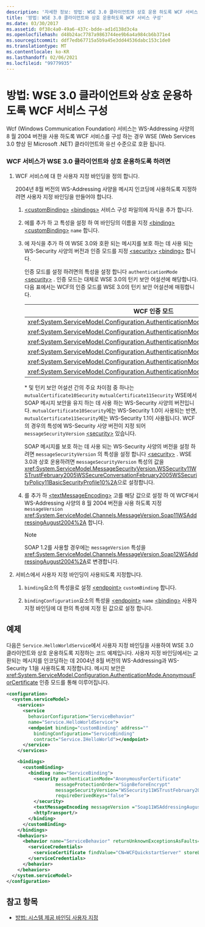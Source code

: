 ```yaml
---
description: '자세한 정보: 방법: WSE 3.0 클라이언트와 상호 운용 하도록 WCF 서비스 구성'
title: '방법: WSE 3.0 클라이언트와 상호 운용하도록 WCF 서비스 구성'
ms.date: 03/30/2017
ms.assetid: 0f38c4a0-49a6-437c-bdde-ad1d138d3c4a
ms.openlocfilehash: d48b24ac7787a9863744ee9b6a4a984cb6b371e4
ms.sourcegitcommit: ddf7edb67715a5b9a45e3dd44536dabc153c1de0
ms.translationtype: MT
ms.contentlocale: ko-KR
ms.lasthandoff: 02/06/2021
ms.locfileid: "99779935"
---
```

# <a name="how-to-configure-wcf-services-to-interoperate-with-wse-30-clients"></a>방법: WSE 3.0 클라이언트와 상호 운용하도록 WCF 서비스 구성

Wcf (Windows Communication Foundation) 서비스는 WS-Addressing 사양의 8 월 2004 버전을 사용 하도록 WCF 서비스를 구성 하는 경우 WSE (Web Services 3.0 향상 된 Microsoft .NET) 클라이언트와 유선 수준으로 호환 됩니다.

### <a name="to-enable-a-wcf-service-to-interoperate-with-wse-30-clients"></a>WCF 서비스가 WSE 3.0 클라이언트와 상호 운용하도록 하려면

1. WCF 서비스에 대 한 사용자 지정 바인딩을 정의 합니다.

    2004년 8월 버전의 WS-Addressing 사양을 메시지 인코딩에 사용하도록 지정하려면 사용자 지정 바인딩을 만들어야 합니다.

    1. [\<customBinding>](../../configure-apps/file-schema/wcf/custombinding.md) [\<bindings>](../../configure-apps/file-schema/wcf/bindings.md) 서비스 구성 파일의에 자식을 추가 합니다.

    2. 에를 추가 하 고 특성을 설정 하 여 바인딩의 이름을 지정 [\<binding>](../../configure-apps/file-schema/wcf/bindings.md) [\<customBinding>](../../configure-apps/file-schema/wcf/custombinding.md) `name` 합니다.

    3. 에 자식을 추가 하 여 WSE 3.0와 호환 되는 메시지를 보호 하는 데 사용 되는 WS-Security 사양의 버전과 인증 모드를 지정 [\<security>](../../configure-apps/file-schema/wcf/security-of-custombinding.md) [\<binding>](../../configure-apps/file-schema/wcf/bindings.md) 합니다.

        인증 모드를 설정 하려면의 특성을 설정 합니다 `authenticationMode` [\<security>](../../configure-apps/file-schema/wcf/security-of-custombinding.md) . 인증 모드는 대체로 WSE 3.0의 턴키 보안 어설션에 해당합니다. 다음 표에서는 WCF의 인증 모드를 WSE 3.0의 턴키 보안 어설션에 매핑합니다.

        |WCF 인증 모드|WSE 3.0 턴키 보안 어설션|
        |-----------------------------|----------------------------------------|
        |<xref:System.ServiceModel.Configuration.AuthenticationMode.AnonymousForCertificate>|`anonymousForCertificateSecurity`|
        |<xref:System.ServiceModel.Configuration.AuthenticationMode.Kerberos>|`kerberosSecurity`|
        |<xref:System.ServiceModel.Configuration.AuthenticationMode.MutualCertificate>|`mutualCertificate10Security`*|
        |<xref:System.ServiceModel.Configuration.AuthenticationMode.MutualCertificate>|`mutualCertificate11Security`*|
        |<xref:System.ServiceModel.Configuration.AuthenticationMode.UserNameOverTransport>|`usernameOverTransportSecurity`|
        |<xref:System.ServiceModel.Configuration.AuthenticationMode.UserNameForCertificate>|`usernameForCertificateSecurity`|

        \* 및 턴키 보안 어설션 간의 주요 차이점 중 하나는 `mutualCertificate10Security` `mutualCertificate11Security` WSE에서 SOAP 메시지 보안을 유지 하는 데 사용 하는 WS-Security 사양의 버전입니다. `mutualCertificate10Security`에는 WS-Security 1.0이 사용되는 반면, `mutualCertificate11Security`에는 WS-Security 1.1이 사용됩니다. WCF의 경우의 특성에 WS-Security 사양 버전이 지정 되어 `messageSecurityVersion` [\<security>](../../configure-apps/file-schema/wcf/security-of-custombinding.md) 있습니다.

        SOAP 메시지를 보호 하는 데 사용 되는 WS-Security 사양의 버전을 설정 하려면 `messageSecurityVersion` 의 특성을 설정 합니다 [\<security>](../../configure-apps/file-schema/wcf/security-of-custombinding.md) . WSE 3.0과 상호 운용하려면 `messageSecurityVersion` 특성의 값을 <xref:System.ServiceModel.MessageSecurityVersion.WSSecurity11WSTrustFebruary2005WSSecureConversationFebruary2005WSSecurityPolicy11BasicSecurityProfile10%2A>으로 설정합니다.

    4. 를 추가 하 [\<textMessageEncoding>](../../configure-apps/file-schema/wcf/textmessageencoding.md) 고를 해당 값으로 설정 하 여 WCF에서 WS-Addressing 사양의 8 월 2004 버전을 사용 하도록 지정 `messageVersion` <xref:System.ServiceModel.Channels.MessageVersion.Soap11WSAddressingAugust2004%2A> 합니다.

        > [!NOTE]
        > SOAP 1.2를 사용할 경우에는 `messageVersion` 특성을 <xref:System.ServiceModel.Channels.MessageVersion.Soap12WSAddressingAugust2004%2A>로 변경합니다.

2. 서비스에서 사용자 지정 바인딩이 사용되도록 지정합니다.

    1. `binding`요소의 특성을로 설정 [\<endpoint>](../../configure-apps/file-schema/wcf/endpoint-element.md) `customBinding` 합니다.

    2. `bindingConfiguration`요소의 특성을 [\<endpoint>](../../configure-apps/file-schema/wcf/endpoint-element.md) `name` [\<binding>](../../configure-apps/file-schema/wcf/bindings.md) 사용자 지정 바인딩에 대 한의 특성에 지정 된 값으로 설정 합니다.

## <a name="example"></a>예제

다음은 `Service.HelloWorldService`에서 사용자 지정 바인딩을 사용하여 WSE 3.0 클라이언트와 상호 운용하도록 지정하는 코드 예제입니다. 사용자 지정 바인딩에서는 교환되는 메시지를 인코딩하는 데 2004년 8월 버전의 WS-Addressing과 WS-Security 1.1을 사용하도록 지정합니다. 메시지 보안은 <xref:System.ServiceModel.Configuration.AuthenticationMode.AnonymousForCertificate> 인증 모드를 통해 이루어집니다.

```xml
<configuration>
  <system.serviceModel>
    <services>
      <service
        behaviorConfiguration="ServiceBehavior"
        name="Service.HelloWorldService">
        <endpoint binding="customBinding" address=""
          bindingConfiguration="ServiceBinding"
          contract="Service.IHelloWorld"></endpoint>
      </service>
    </services>

    <bindings>
      <customBinding>
        <binding name="ServiceBinding">
          <security authenticationMode="AnonymousForCertificate"
                  messageProtectionOrder="SignBeforeEncrypt"
                  messageSecurityVersion="WSSecurity11WSTrustFebruary2005WSSecureConversationFebruary2005WSSecurityPolicy11BasicSecurityProfile10"
                  requireDerivedKeys="false">
          </security>
          <textMessageEncoding messageVersion ="Soap11WSAddressingAugust2004"></textMessageEncoding>
          <httpTransport/>
        </binding>
      </customBinding>
    </bindings>
    <behaviors>
      <behavior name="ServiceBehavior" returnUnknownExceptionsAsFaults="true">
        <serviceCredentials>
          <serviceCertificate findValue="CN=WCFQuickstartServer" storeLocation="LocalMachine" storeName="My" x509FindType="FindBySubjectDistinguishedName"/>
        </serviceCredentials>
      </behavior>
    </behaviors>
  </system.serviceModel>
</configuration>
```

## <a name="see-also"></a>참고 항목

- [방법: 시스템 제공 바인딩 사용자 지정](../extending/how-to-customize-a-system-provided-binding.md)
